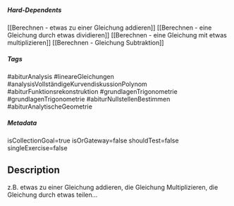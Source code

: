 ##### Hard-Dependents 
[[Berechnen - etwas zu einer Gleichung addieren]]
[[Berechnen - eine Gleichung durch etwas dividieren]]
[[Berechnen - eine Gleichung mit etwas multiplizieren]]
[[Berechnen - Gleichung Subtraktion]]
##### Tags 
#abiturAnalysis
#lineareGleichungen
#analysisVollständigeKurvendiskussionPolynom
#abiturFunktionsrekonstruktion
#grundlagenTrigonometrie
#grundlagenTrigonometrie
#abiturNullstellenBestimmen
#abiturAnalytischeGeometrie
##### Metadata 
isCollectionGoal=true
isOrGateway=false
shouldTest=false
singleExercise=false
## Description 
z.B. etwas zu einer Gleichung addieren, die Gleichung Multiplizieren, die Gleichung durch etwas teilen... 

